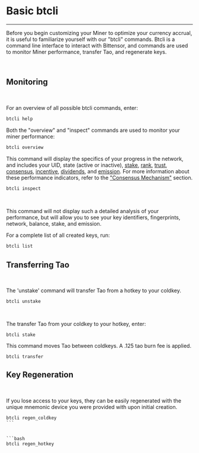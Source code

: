 # Basic btcli
---
Before you begin customizing your Miner to optimize your currency accrual, it is useful to familiarize yourself with our "btcli" commands. Btcli is a command line interface to interact with Bittensor, and commands are used to monitor Miner performance, transfer Tao, and regenerate keys. 


​
## Monitoring 
​

For an overview of all possible btcli commands, enter: 


```bash
btcli help
```


Both the "overview" and "inspect" commands are used to monitor your miner performance: 


```bash
btcli overview 
```


This command will display the specifics of your progress in the network, and includes your UID, state (active or inactive), [stake](src/../Glossary.md#stake), [rank](src/../../nested/Glossary.md), [trust](src/../../nested/Glossary.md#trust), [consensus](src/../../nested/Glossary.md#consensus), [incentive](src/../../nested/Glossary.md#incentive), [dividends](src/../../nested/Glossary.md#dividends), and [emission](src/../../nested/Glossary.md#inflation). For more information about these performance indicators, refer to the ["Consensus Mechanism"](../nested/Mechanisms.md) section.


```bash
btcli inspect 
```
​

This command will not display such a detailed analysis of your performance, but will allow you to see your key identifiers, fingerprints, network, balance, stake, and emission. 
​

For a complete list of all created keys, run: 


```bash
btcli list
```


## Transferring Tao
​

The 'unstake' command will transfer Tao from a hotkey to your coldkey. 


```bash​
btcli unstake
```
​

The transfer Tao from your coldkey to your hotkey, enter: 


```bash​
btcli stake 
```


This command moves Tao between coldkeys. A .125 tao burn fee is applied.


```bash​
btcli transfer
```



## Key Regeneration
​

If you lose access to your keys, they can be easily regenerated with the unique mnemonic device you were provided with upon initial creation. 


```bash​
btcli regen_coldkey
​```


```bash
btcli regen_hotkey
```
